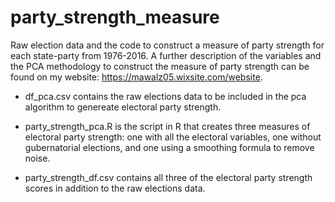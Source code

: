 # party_strength_measure
Raw election data and the code to construct a measure of party strength for each state-party from 1976-2016. A further description of the variables and the PCA methodology to construct the measure of party strength can be found on my website: https://mawalz05.wixsite.com/website.

- df_pca.csv contains the raw elections data to be included in the pca algorithm to genereate electoral party strength.

- party_strength_pca.R is the script in R that creates three measures of electoral party strength: one with all the electoral variables, one without gubernatorial elections, and one using a smoothing formula to remove noise.

- party_strength_df.csv contains all three of the electoral party strength scores in addition to the raw elections data.

